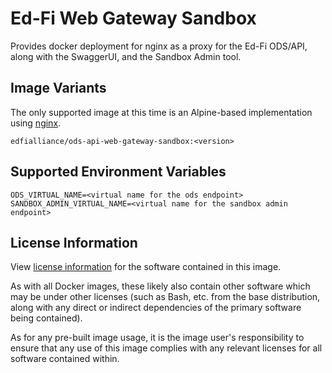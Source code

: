 # Ed-Fi Web Gateway Sandbox
Provides docker deployment for nginx as a proxy for the Ed-Fi ODS/API, along with the SwaggerUI, and the Sandbox Admin tool.

## Image Variants
The only supported image at this time is an Alpine-based implementation using [nginx](https://hub.docker.com/_/nginx).

`edfialliance/ods-api-web-gateway-sandbox:<version>`

## Supported Environment Variables
```
ODS_VIRTUAL_NAME=<virtual name for the ods endpoint>
SANDBOX_ADMIN_VIRTUAL_NAME=<virtual name for the sandbox admin endpoint>
```

## License Information
View [license information](https://github.com/Ed-Fi-Alliance-OSS/Ed-Fi-ODS-Docker/blob/main/LICENSE) for the software contained in this image.

As with all Docker images, these likely also contain other software which may be under other licenses (such as Bash, etc. from the base distribution, along with any direct or indirect dependencies of the primary software being contained).

As for any pre-built image usage, it is the image user's responsibility to ensure that any use of this image complies with any relevant licenses for all software contained within.
